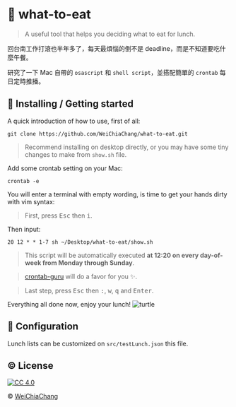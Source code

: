 # 🍴 what-to-eat
> A useful tool that helps you deciding what to eat for lunch.

<p align="center">
 <img alt="what-to-eat" style="display: none; margin: 0 auto;" src="https://i.imgur.com/gU53hWD.gif">
</p>

回台南工作打滾也半年多了，每天最煩惱的倒不是 deadline，而是不知道要吃什麼午餐。

研究了一下 Mac 自帶的 `osascript` 和 `shell script`，並搭配簡單的 `crontab` 每日定時推播。


## 🎉 Installing / Getting started

A quick introduction of how to use, first of all:

```shell
git clone https://github.com/WeiChiaChang/what-to-eat.git
```

> Recommend installing on desktop directly, or you may have some tiny changes to make from `show.sh` file.

Add some crontab setting on your Mac:

```shell
crontab -e
```

You will enter a terminal with empty wording, is time to get your hands dirty with vim syntax:

> First, press <kbd>Esc</kbd> then <kbd>i</kbd>.

Then input:

```shell
20 12 * * 1-7 sh ~/Desktop/what-to-eat/show.sh
```

> This script will be automatically executed **at 12:20 on every day-of-week from Monday through Sunday**.

> [crontab-guru](https://crontab.guru/#20_12_*_*_1-7) will do a favor for you ✨.

> Last step, press <kbd>Esc</kbd> then <kbd>:</kbd>, <kbd>w</kbd>, <kbd>q</kbd> and <kbd>Enter</kbd>.

Everything all done now, enjoy your lunch! ![turtle](http://i.imgur.com/879dfXS.gif)

## 🔧 Configuration

Lunch lists can be customized on `src/testLunch.json` this file.

## ©️ License

[![CC 4.0][license-image]][license-url]

&copy; [WeiChiaChang](https://github.com/WeiChiaChang)

[license-url]: http://www.wtfpl.net
[license-image]: https://img.shields.io/badge/License-WTFPL%202.0-lightgrey.svg?style=flat-square
